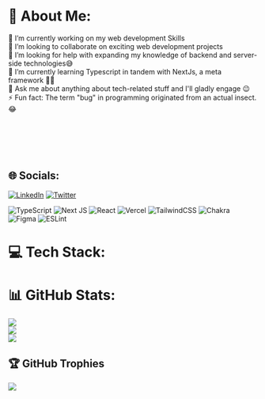 # 💫 About Me:
🔭 I’m currently working on my web development Skills<br>👯 I’m looking to collaborate on exciting web development projects<br>🤝 I’m looking for help with expanding my knowledge of backend and server-side technologies😅<br>🌱 I’m currently learning Typescript in tandem with NextJs, a meta framework 👨‍💻<br>💬 Ask me about anything about tech-related stuff and I'll gladly engage 😉<br>⚡ Fun fact: The term "bug" in programming originated from an actual insect.😂 <br><br><br><br><br><br>


## 🌐 Socials:
[![LinkedIn](https://img.shields.io/badge/LinkedIn-%230077B5.svg?logo=linkedin&logoColor=white)](https://linkedin.com/in/ryan-zayne) [![Twitter](https://img.shields.io/badge/Twitter-%231DA1F2.svg?logo=Twitter&logoColor=white)](https://twitter.com/Zayne_Kayden) 

![TypeScript](https://img.shields.io/badge/typescript-%23007ACC.svg?style=plastic&logo=typescript&logoColor=white)  ![Next JS](https://img.shields.io/badge/Next-black?style=plastic&logo=next.js&logoColor=white) ![React](https://img.shields.io/badge/react-%2320232a.svg?style=plastic&logo=react&logoColor=%2361DAFB) ![Vercel](https://img.shields.io/badge/vercel-%23000000.svg?style=plastic&logo=vercel&logoColor=white) ![TailwindCSS](https://img.shields.io/badge/tailwindcss-%2338B2AC.svg?style=plastic&logo=tailwind-css&logoColor=white) ![Chakra](https://img.shields.io/badge/chakra-%234ED1C5.svg?style=plastic&logo=chakraui&logoColor=white) ![Figma](https://img.shields.io/badge/figma-%23F24E1E.svg?style=plastic&logo=figma&logoColor=white) ![ESLint](https://img.shields.io/badge/ESLint-4B3263?style=plastic&logo=eslint&logoColor=white) 
# 💻 Tech Stack:
# 📊 GitHub Stats:
![](https://github-readme-stats.vercel.app/api?username=Ryan-Zayne&theme=radical&hide_border=false&include_all_commits=false&count_private=false)<br/>
![](https://github-readme-streak-stats.herokuapp.com/?user=Ryan-Zayne&theme=radical&hide_border=false)<br/>
![](https://github-readme-stats.vercel.app/api/top-langs/?username=Ryan-Zayne&theme=radical&hide_border=false&include_all_commits=false&count_private=false&layout=compact)

## 🏆 GitHub Trophies
![](https://github-profile-trophy.vercel.app/?username=Ryan-Zayne&theme=tokyonight&no-frame=false&no-bg=true&margin-w=4)

<!-- Proudly created with GPRM ( https://gprm.itsvg.in ) -->
